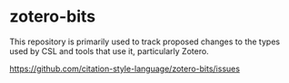 # zotero-bits

This repository is primarily used to track proposed changes to the types used by CSL and tools that use it, particularly Zotero.

https://github.com/citation-style-language/zotero-bits/issues